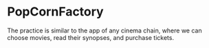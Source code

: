 # PopCornFactory
The practice is similar to the app of any cinema chain, where we can choose movies, read their synopses, and purchase tickets.
